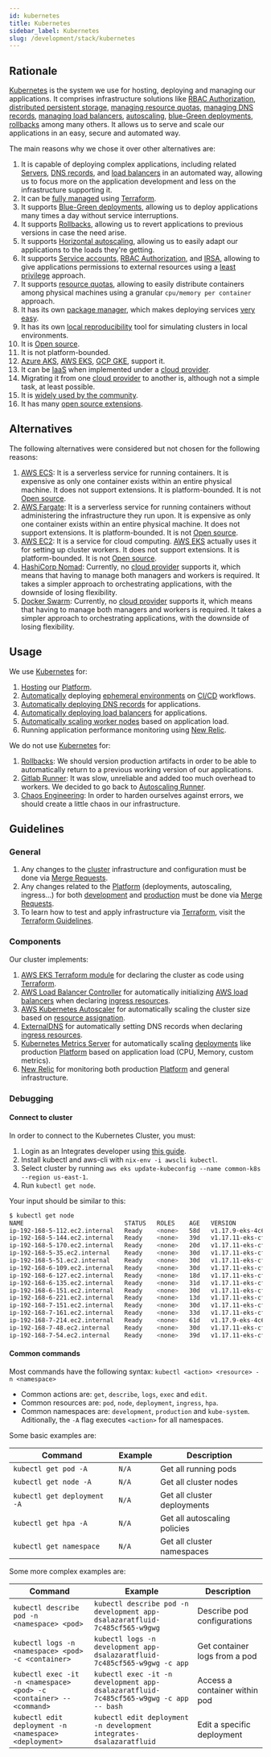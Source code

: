 ```yaml
---
id: kubernetes
title: Kubernetes
sidebar_label: Kubernetes
slug: /development/stack/kubernetes
---
```


## Rationale

[Kubernetes][kubernetes]
is the system we use
for hosting, deploying and managing
our applications.
It comprises infrastructure solutions like
[RBAC Authorization](https://kubernetes.io/docs/reference/access-authn-authz/rbac/),
[distributed persistent storage](https://kubernetes.io/docs/concepts/storage/persistent-volumes/),
[managing resource quotas](https://kubernetes.io/docs/concepts/policy/resource-quotas/),
[managing DNS records](https://github.com/kubernetes-sigs/external-dns),
[managing load balancers](https://github.com/kubernetes-sigs/aws-load-balancer-controller),
[autoscaling](https://github.com/kubernetes/autoscaler/tree/master/cluster-autoscaler),
[blue-Green deployments](https://www.redhat.com/en/topics/devops/what-is-blue-green-deployment),
[rollbacks][rollbacks]
among many others.
It allows us to serve and scale our applications
in an easy, secure and automated way.

The main reasons why we chose
it over other alternatives are:

1. It is capable of deploying complex applications,
   including related
   [Servers](<https://en.wikipedia.org/wiki/Server_(computing)>),
   [DNS records](https://en.wikipedia.org/wiki/Domain_Name_System),
   and [load balancers](<https://en.wikipedia.org/wiki/Load_balancing_(computing)>)
   in an automated way,
   allowing us to focus
   more on the application development
   and less on the infrastructure supporting it.
1. It can be
   [fully managed](https://gitlab.com/fluidattacks/universe/-/blob/ba230133febd3325d0f5c995f638a176b89d32a2/makes/applications/makes/k8s/src/terraform/cluster.tf)
   using [Terraform](/development/stack/terraform/).
1. It supports
   [Blue-Green deployments](https://www.redhat.com/en/topics/devops/what-is-blue-green-deployment),
   allowing us to deploy applications
   many times a day
   without service interruptions.
1. It supports
   [Rollbacks][rollbacks],
   allowing us to revert applications
   to previous versions
   in case the need arise.
1. It supports
   [Horizontal autoscaling](https://github.com/kubernetes/autoscaler/tree/master/cluster-autoscaler),
   allowing us to easily adapt our applications
   to the loads they're getting.
1. It supports
   [Service accounts](https://kubernetes.io/docs/tasks/configure-pod-container/configure-service-account/),
   [RBAC Authorization](https://kubernetes.io/docs/reference/access-authn-authz/rbac/),
   and [IRSA](https://aws.amazon.com/blogs/opensource/introducing-fine-grained-iam-roles-service-accounts/),
   allowing to give applications
   permissions to external resources
   using a
   [least privilege](/criteria/requirements/186)
   approach.
1. It supports
   [resource quotas](https://kubernetes.io/docs/concepts/policy/resource-quotas/),
   allowing to easily distribute containers among physical machines using
   a granular `cpu/memory per container` approach.
1. It has its own [package manager](https://helm.sh/),
   which makes deploying services
   [very easy](https://gitlab.com/fluidattacks/universe/-/blob/ba230133febd3325d0f5c995f638a176b89d32a2/makes/applications/makes/k8s/src/terraform/new-relic.tf#L5).
1. It has its own
   [local reproducibility](https://minikube.sigs.k8s.io/docs/)
   tool for simulating clusters
   in local environments.
1. It is [Open source][oss].
1. It is not platform-bounded.
1. [Azure AKS](https://azure.microsoft.com/en-us/services/kubernetes-service/),
   [AWS EKS](/development/stack/aws/eks/),
   [GCP GKE](https://cloud.google.com/kubernetes-engine),
   support it.
1. It can be [IaaS](https://en.wikipedia.org/wiki/Infrastructure_as_a_service)
   when implemented under a
   [cloud provider][cloud].
1. Migrating it from one
   [cloud provider][cloud]
   to another is,
   although not a simple task, at least possible.
1. It is
   [widely used by the community](https://enterprisersproject.com/article/2020/6/kubernetes-statistics-2020).
1. It has many
   [open source extensions](https://github.com/kubernetes-sigs).

## Alternatives

The following alternatives were considered
but not chosen for the following reasons:

1. [AWS ECS](https://docs.aws.amazon.com/AmazonECS/latest/developerguide/Welcome.html):
   It is a serverless service
   for running containers.
   It is expensive as only one container
   exists within an entire physical machine.
   It does not support extensions.
   It is platform-bounded.
   It is not [Open source][oss].
1. [AWS Fargate](https://docs.aws.amazon.com/AmazonECS/latest/userguide/what-is-fargate.html):
   It is a serverless service
   for running containers
   without administering the infrastructure
   they run upon.
   It is expensive as only one container
   exists within an entire physical machine.
   It does not support extensions.
   It is platform-bounded.
   It is not [Open source][oss].
1. [AWS EC2](/development/stack/aws/ec2):
   It is a service for cloud computing.
   [AWS EKS](/development/stack/aws/eks/)
   actually uses it for setting up cluster workers.
   It does not support extensions.
   It is platform-bounded.
   It is not [Open source][oss].
1. [HashiCorp Nomad](https://www.nomadproject.io/):
   Currently, no
   [cloud provider][cloud]
   supports it,
   which means that having to manage
   both managers and workers is required.
   It takes a simpler approach
   to orchestrating applications,
   with the downside of losing flexibility.
1. [Docker Swarm](https://www.sumologic.com/glossary/docker-swarm/):
   Currently, no
   [cloud provider][cloud]
   supports it,
   which means that having to manage
   both managers and workers is required.
   It takes a simpler approach
   to orchestrating applications,
   with the downside of losing flexibility.

## Usage

We use [Kubernetes][kubernetes] for:

1. [Hosting](https://gitlab.com/fluidattacks/universe/-/tree/4ad18b78c630878afdafbf192fcbf54c7bc7a006/makes/foss/units/integrates/back/deploy/prod/k8s)
   our
   [Platform][asm].
1. [Automatically](https://gitlab.com/fluidattacks/universe/-/blob/ba230133febd3325d0f5c995f638a176b89d32a2/makes/applications/integrates/back/deploy/dev/entrypoint.sh)
   deploying
   [ephemeral environments](/about/security/integrity/developing-integrity#ephemeral-environments)
   on
   [CI/CD](https://docs.gitlab.com/ee/ci/introduction/)
   workflows.
1. [Automatically deploying DNS records](https://gitlab.com/fluidattacks/universe/-/blob/086a0ace31819d4db76113a20f029c991d8375ce/makes/applications/makes/k8s/src/terraform/dns.tf)
   for applications.
1. [Automatically deploying load balancers](https://gitlab.com/fluidattacks/universe/-/blob/086a0ace31819d4db76113a20f029c991d8375ce/makes/applications/makes/k8s/src/terraform/alb.tf)
   for applications.
1. [Automatically scaling worker nodes](https://gitlab.com/fluidattacks/universe/-/blob/086a0ace31819d4db76113a20f029c991d8375ce/makes/applications/makes/k8s/src/terraform/autoscaler.tf)
   based on application load.
1. Running application performance monitoring using [New Relic](https://newrelic.com/).

We do not use [Kubernetes][kubernetes] for:

1. [Rollbacks][rollbacks]:
   We should version production artifacts
   in order to be able to automatically
   return to a previous working version
   of our applications.
1. [Gitlab Runner](https://docs.gitlab.com/runner/executors/kubernetes.html):
   It was slow,
   unreliable
   and added too much overhead to workers.
   We decided to go back to
   [Autoscaling Runner](https://docs.gitlab.com/runner/configuration/runner_autoscale_aws/).
1. [Chaos Engineering](https://github.com/chaos-mesh/chaos-mesh/):
   In order to harden ourselves against errors,
   we should create a little chaos in our infrastructure.

## Guidelines

### General

1. Any changes to the
   [cluster](https://gitlab.com/fluidattacks/universe/-/tree/4ad18b78c630878afdafbf192fcbf54c7bc7a006/makes/foss/modules/makes/kubernetes)
   infrastructure and configuration
   must be done via
   [Merge Requests](https://docs.gitlab.com/ee/user/project/merge_requests/).
1. Any changes related to the
   [Platform][asm]
   (deployments, autoscaling, ingress...)
   for both
   [development](https://gitlab.com/fluidattacks/universe/-/tree/4ad18b78c630878afdafbf192fcbf54c7bc7a006/makes/foss/units/integrates/back/deploy/dev/k8s)
   and
   [production](https://gitlab.com/fluidattacks/universe/-/tree/4ad18b78c630878afdafbf192fcbf54c7bc7a006/makes/foss/units/integrates/back/deploy/prod/k8s)
   must be done via
   [Merge Requests](https://docs.gitlab.com/ee/user/project/merge_requests/).
1. To learn how to test and apply infrastructure
   via [Terraform](/development/stack/terraform),
   visit the
   [Terraform Guidelines](/development/stack/terraform#guidelines).

### Components

Our cluster implements:

1. [AWS EKS Terraform module](https://github.com/terraform-aws-modules/terraform-aws-eks)
   for declaring the cluster as code
   using [Terraform](/development/stack/terraform/).
1. [AWS Load Balancer Controller](https://github.com/kubernetes-sigs/aws-load-balancer-controller)
   for automatically initializing
   [AWS load balancers](/development/stack/aws/elb/)
   when declaring
   [ingress resources](https://kubernetes.io/docs/concepts/services-networking/ingress/).
1. [AWS Kubernetes Autoscaler](https://github.com/kubernetes/autoscaler/tree/master/cluster-autoscaler)
   for automatically scaling
   the cluster size based on
   [resource assignation](https://kubernetes.io/docs/concepts/configuration/manage-resources-containers/).
1. [ExternalDNS](https://github.com/kubernetes-sigs/external-dns)
   for automatically setting DNS records
   when declaring
   [ingress resources](https://kubernetes.io/docs/concepts/services-networking/ingress/).
1. [Kubernetes Metrics Server](https://github.com/kubernetes-sigs/metrics-server)
   for automatically scaling
   [deployments](https://kubernetes.io/docs/concepts/workloads/controllers/deployment/)
   like production [Platform][asm]
   based on application load (CPU, Memory, custom metrics).
1. [New Relic](https://newrelic.com/)
   for monitoring both
   production [Platform][asm]
   and general infrastructure.

### Debugging

#### Connect to cluster

In order to connect
to the Kubernetes Cluster,
you must:

1. Login as an Integrates developer
   using [this guide](/development/stack/aws#get-development-keys).
1. Install kubectl and aws-cli with `nix-env -i awscli kubectl`.
1. Select cluster by running
   `aws eks update-kubeconfig --name common-k8s --region us-east-1`.
1. Run `kubectl get node`.

Your input should be similar to this:

```bash
$ kubectl get node
NAME                            STATUS   ROLES    AGE   VERSION
ip-192-168-5-112.ec2.internal   Ready    <none>   58d   v1.17.9-eks-4c6976
ip-192-168-5-144.ec2.internal   Ready    <none>   39d   v1.17.11-eks-cfdc40
ip-192-168-5-170.ec2.internal   Ready    <none>   20d   v1.17.11-eks-cfdc40
ip-192-168-5-35.ec2.internal    Ready    <none>   30d   v1.17.11-eks-cfdc40
ip-192-168-5-51.ec2.internal    Ready    <none>   30d   v1.17.11-eks-cfdc40
ip-192-168-6-109.ec2.internal   Ready    <none>   30d   v1.17.11-eks-cfdc40
ip-192-168-6-127.ec2.internal   Ready    <none>   18d   v1.17.11-eks-cfdc40
ip-192-168-6-135.ec2.internal   Ready    <none>   31d   v1.17.11-eks-cfdc40
ip-192-168-6-151.ec2.internal   Ready    <none>   30d   v1.17.11-eks-cfdc40
ip-192-168-6-221.ec2.internal   Ready    <none>   13d   v1.17.11-eks-cfdc40
ip-192-168-7-151.ec2.internal   Ready    <none>   30d   v1.17.11-eks-cfdc40
ip-192-168-7-161.ec2.internal   Ready    <none>   33d   v1.17.11-eks-cfdc40
ip-192-168-7-214.ec2.internal   Ready    <none>   61d   v1.17.9-eks-4c6976
ip-192-168-7-48.ec2.internal    Ready    <none>   30d   v1.17.11-eks-cfdc40
ip-192-168-7-54.ec2.internal    Ready    <none>   39d   v1.17.11-eks-cfdc40
```

#### Common commands

Most commands have the following syntax: `kubectl <action> <resource> -n <namespace>`

- Common actions are: `get`, `describe`, `logs`, `exec` and `edit`.
- Common resources are: `pod`, `node`, `deployment`, `ingress`, `hpa`.
- Common namespaces are: `development`, `production` and `kube-system`.
  Aditionally, the `-A` flag executes `<action>` for all namespaces.

Some basic examples are:

| Command                     | Example | Description                  |
| --------------------------- | ------- | ---------------------------- |
| `kubectl get pod -A`        | `N/A`   | Get all running pods         |
| `kubectl get node -A`       | `N/A`   | Get all cluster nodes        |
| `kubectl get deployment -A` | `N/A`   | Get all cluster deployments  |
| `kubectl get hpa -A`        | `N/A`   | Get all autoscaling policies |
| `kubectl get namespace`     | `N/A`   | Get all cluster namespaces   |

Some more complex examples are:

| Command                                                             | Example                                                                               | Description                   |
| ------------------------------------------------------------------- | ------------------------------------------------------------------------------------- | ----------------------------- |
| `kubectl describe pod -n <namespace> <pod>`                         | `kubectl describe pod -n development app-dsalazaratfluid-7c485cf565-w9gwg`            | Describe pod configurations   |
| `kubectl logs -n <namespace> <pod> -c <container>`                  | `kubectl logs -n development app-dsalazaratfluid-7c485cf565-w9gwg -c app`             | Get container logs from a pod |
| `kubectl exec -it -n <namespace> <pod> -c <container> -- <command>` | `kubectl exec -it -n development app-dsalazaratfluid-7c485cf565-w9gwg -c app -- bash` | Access a container within pod |
| `kubectl edit deployment -n <namespace> <deployment>`               | `kubectl edit deployment -n development integrates-dsalazaratfluid`                   | Edit a specific deployment    |

[asm]: https://fluidattacks.com/categories/arm/
[kubernetes]: https://kubernetes.io/
[rollbacks]: https://kubernetes.io/docs/concepts/workloads/controllers/deployment/#rolling-back-a-deployment
[oss]: https://opensource.com/resources/what-open-source
[cloud]: https://en.wikipedia.org/wiki/Cloud_computing
